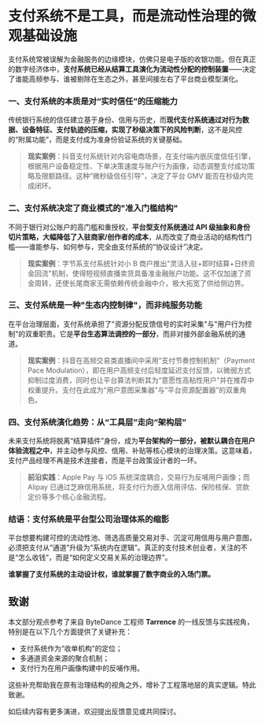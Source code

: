 # 支付系统不是工具，而是流动性治理的微观基础设施

支付系统常被误解为金融服务的边缘模块，仿佛只是电子版的收银功能。但在真正的数字经济体中，**支付系统已经从结算工具演化为流动性分配的控制装置**——决定了谁能高频参与、谁被剔除在生态之外，甚至间接左右了平台商业模型演化。

### 一、支付系统的本质是对“实时信任”的压缩能力

传统银行系统的信任建立基于身份、信用与历史，而**现代支付系统通过对行为数据、设备特征、支付轨迹的压缩，实现了秒级决策下的风险判断**，这不是风控的“附属功能”，而是支付成为准身份验证系统的关键基础。

> **现实案例**：抖音支付系统针对内容电商场景，在支付端内嵌灰度信任引擎，根据用户设备稳定性、下单决策速度与账户行为画像，动态调整支付成功策略及限额路径。这种“微秒级信任引导”，决定了平台 GMV 能否在秒级内完成闭环。

### 二、支付系统决定了商业模式的"准入门槛结构"

不同于银行对公账户的高门槛和重授权，**平台型支付系统通过 API 级抽象和身份切片策略，大幅降低了入驻商家/创作者的成本**，从而改变了商业活动的结构性门槛——谁能参与、如何参与，完全由支付系统的“协议设计”决定。

> **现实案例**：字节系支付系统针对小 B 商户推出"灵活入驻+即时结算+日终资金回流"机制，使得短视频直播卖货具备准金融账户功能。这不仅加速了资金周转，还使长尾商家无需依赖传统金融中介，极大拓宽了供给侧边界。

### 三、支付系统是一种"生态内控制律"，而非纯服务功能

在平台治理层面，支付系统承担了"资源分配反馈信号的实时采集"与"用户行为控制"的双重职责。它是**平台生态算法调控的一部分**，而非对接外部金融系统的通道。

> **现实案例**：抖音在高频交易类直播间中采用“支付节奏控制机制”（Payment Pace Modulation），即在用户高频支付后轻度延迟支付反馈，以微弱方式抑制过度消费，同时也让平台算法判断其为“意愿性高粘性用户”并在推荐中权重提升。支付在此成为“用户意图采集器”与“平台资源配置器”的双重角色。

### 四、支付系统演化趋势：从“工具层”走向“架构层”

未来支付系统将脱离“结算插件”身份，成为**平台架构的一部分，被默认耦合在用户体验流程之中**，并主动参与风控、信用、补贴等核心模块的治理决策。这意味着，支付产品经理不再是技术连接者，而是平台政策设计者的一环。

> **前沿实践**：Apple Pay 与 iOS 系统深度耦合，交易行为反哺用户画像；而 Alipay 已通过芝麻信用系统，将支付行为嵌入信用评估、保险核保、贷款定价等多个核心金融流程。

### 结语：支付系统是平台型公司治理体系的缩影

平台想要构建可控的流动性池、筛选高质量交易对手、沉淀可用信用与用户意图，必须把支付从“通道”升级为“系统内在逻辑”。真正的支付技术创业者，关注的不是“怎么收钱”，而是“如何定义交易关系的治理边界”。

**谁掌握了支付系统的主动设计权，谁就掌握了数字商业的入场门票。**

## 致谢

本文部分观点参考了来自 ByteDance 工程师 **Tarrence** 的一线反馈与实践视角，特别是在以下几个方面提供了关键补充：
- 支付系统作为“收单机构”的定位；
- 多通道资金来源的聚合机制；
- 支付行为在用户画像构建中的反哺作用。

这些补充帮助我在原有治理结构的视角之外，增补了工程落地层的真实逻辑。特此致谢。

如后续内容有更多演进，欢迎提出反馈意见或共同探讨。
